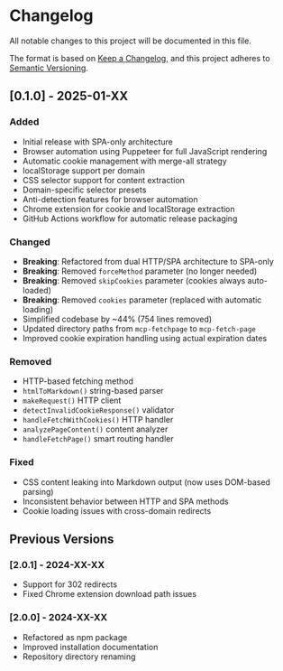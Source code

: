 # Changelog

All notable changes to this project will be documented in this file.

The format is based on [Keep a Changelog](https://keepachangelog.com/en/1.0.0/),
and this project adheres to [Semantic Versioning](https://semver.org/spec/v2.0.0.html).

## [0.1.0] - 2025-01-XX

### Added
- Initial release with SPA-only architecture
- Browser automation using Puppeteer for full JavaScript rendering
- Automatic cookie management with merge-all strategy
- localStorage support per domain
- CSS selector support for content extraction
- Domain-specific selector presets
- Anti-detection features for browser automation
- Chrome extension for cookie and localStorage extraction
- GitHub Actions workflow for automatic release packaging

### Changed
- **Breaking**: Refactored from dual HTTP/SPA architecture to SPA-only
- **Breaking**: Removed `forceMethod` parameter (no longer needed)
- **Breaking**: Removed `skipCookies` parameter (cookies always auto-loaded)
- **Breaking**: Removed `cookies` parameter (replaced with automatic loading)
- Simplified codebase by ~44% (754 lines removed)
- Updated directory paths from `mcp-fetchpage` to `mcp-fetch-page`
- Improved cookie expiration handling using actual expiration dates

### Removed
- HTTP-based fetching method
- `htmlToMarkdown()` string-based parser
- `makeRequest()` HTTP client
- `detectInvalidCookieResponse()` validator
- `handleFetchWithCookies()` HTTP handler
- `analyzePageContent()` content analyzer
- `handleFetchPage()` smart routing handler

### Fixed
- CSS content leaking into Markdown output (now uses DOM-based parsing)
- Inconsistent behavior between HTTP and SPA methods
- Cookie loading issues with cross-domain redirects

## Previous Versions

### [2.0.1] - 2024-XX-XX
- Support for 302 redirects
- Fixed Chrome extension download path issues

### [2.0.0] - 2024-XX-XX
- Refactored as npm package
- Improved installation documentation
- Repository directory renaming
